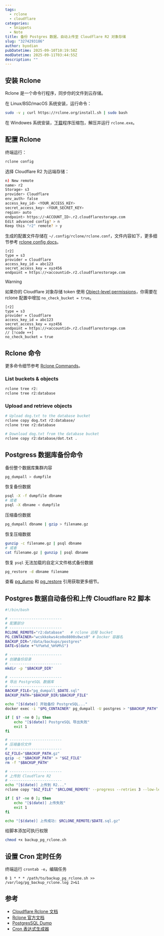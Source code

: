 ```yaml
---
tags:
  - rclone
  - cloudflare
categories:
  - Snippets
  - Note
title: 备份 Postgres 数据，自动上传至 Cloudflare R2 对象存储
slug: "3274293186"
author: byodian
pubDatetime: 2025-09-10T10:19:58Z
modDatetime: 2025-09-11T03:44:55Z
description: ""
---
```




## 安装 Rclone

Rclone 是一个命令行程序，同步你的文件到云存储。 

在 Linux/BSD/macOS 系统安装，运行命令：
```bash
sudo -v ; curl https://rclone.org/install.sh | sudo bash
```
在 Windowes 系统安装，[下载](https://rclone.org/downloads/)程序压缩包，解压并运行 `rclone.exe`。

## 配置 Rclone

终端运行：
```bash
rclone config
```

选择 Cloudflare R2 为远端存储：
```bash
n) New remote
name> r2
Storage> s3
provider> Cloudflare
env_auth> false
access_key_id> <YOUR_ACCESS_KEY>
secret_access_key> <YOUR_SECRET_KEY>
region> auto
endpoint> https://<ACCOUNT_ID>.r2.cloudflarestorage.com
Edit advanced config? > n
Keep this "r2" remote? > y
```

生成的配置文件存储在 `~/.config/rclone/rclone.conf`，文件内容如下，更多细节参考 [rclone config docs](https://rclone.org/docs/)。

```text file=~/.config/rclone/rclone.conf
[r2]
type = s3
provider = Cloudflare
access_key_id = abc123
secret_access_key = xyz456
endpoint = https://<accountid>.r2.cloudflarestorage.com
```

> [!WARNING]
> 如果你的 Cloudflare 对象存储 token 使用 [Object-level permissions](https://developers.cloudflare.com/r2/api/tokens/#permissions)，你需要在 rclone 配置中增加 `no_check_bucket = true`。

```text file=~/.config/rclone/rclone.conf
[r2]
type = s3
provider = Cloudflare
access_key_id = abc123
secret_access_key = xyz456
endpoint = https://<accountid>.r2.cloudflarestorage.com
// [!code ++]
no_check_bucket = true
```

## Rclone 命令
更多命令细节参考 [Rclone Commands](https://rclone.org/commands/)。

### List buckets & objects
```bash file=backup_pg_rclone.sh
rclone tree r2:
rclone tree r2:database
```
### Upload and retrieve objects
```bash
# Upload dog.txt to the database bucket
rclone copy dog.txt r2:database/
rclone tree r2:database

# Download dog.txt from the database bucket
rclone copy r2:database/dot.txt .
```

## Postgress 数据库备份命令

备份整个数据库集群内容
```bash
pg_dumpall > dumpfile
```

恢复备份数据
```bash
psql -X -f dumpfile dbname
# 或者
psql -X dbname < dumpfile
```

压缩备份数据
```bash
pg_dumpall dbname | gzip > filename.gz
```

恢复压缩数据
```bash
gunzip -c filename.gz | psql dbname
# 或者
cat filename.gz | gunzip | psql dbname 
```

恢复 `psql` 无法加载的自定义文件格式备份数据
```bash
pg_restore -d dbname filename
```

查看 [pg_dump](https://www.postgresql.org/docs/current/app-pgdump.html) 和 [pg_restore](https://www.postgresql.org/docs/current/app-pgrestore.html) 引用获取更多细节。

## Postgres 数据自动备份和上传 Cloudflare R2 脚本
```bash
#!/bin/bash

# ------------------------
# 配置部分
# ------------------------
RCLONE_REMOTE="r2:database"   # rclone 远程 bucket
PG_CONTAINER="wcskkokws4co0o8800s0wcs0" # Docker 容器名
BACKUP_DIR="/data/backups/postgres"
DATE=$(date +"%Y%m%d_%H%M%S")

# ------------------------
# 创建备份目录
# ------------------------
mkdir -p "$BACKUP_DIR"

# ------------------------
# 导出 PostgreSQL 数据库
# ------------------------
BACKUP_FILE="pg_dumpall_$DATE.sql"
BACKUP_PATH="$BACKUP_DIR/$BACKUP_FILE"

echo "[$(date)] 开始备份 PostgreSQL..."
docker exec -i "$PG_CONTAINER" pg_dumpall -U postgres > "$BACKUP_PATH"

if [ $? -ne 0 ]; then
    echo "[$(date)] PostgreSQL 导出失败"
    exit 1
fi

# ------------------------
# 压缩备份文件
# ------------------------
GZ_FILE="$BACKUP_PATH.gz"
gzip -c "$BACKUP_PATH" > "$GZ_FILE"
rm -f "$BACKUP_PATH"

# ------------------------
# 上传到 Cloudflare R2
# ------------------------
echo "[$(date)] 上传到 R2..."
rclone copy "$GZ_FILE" "$RCLONE_REMOTE" --progress --retries 3 --low-level-retries 5

if [ $? -ne 0 ]; then
    echo "[$(date)] 上传失败"
    exit 1
fi

echo "[$(date)] 上传成功: $RCLONE_REMOTE/$DATE.sql.gz"
```

给脚本添加可执行权限

```bash
chmod +x backup_pg_rclone.sh
```

## 设置 Cron 定时任务
终端运行 `crontab -e`，编辑任务
```
0 1 * * * /path/to/backup_pg_rclone.sh >> /var/log/pg_backup_rclone.log 2>&1
```

## 参考
- [Cloudflare Rclone 文档](https://developers.cloudflare.com/r2/examples/rclone/)
- [Rclone 官方文档](https://rclone.org/)
- [PostgresSQL Dump](https://www.postgresql.org/docs/current/backup-dump.html)
- [Cron 表达式生成器](https://crontab.cronhub.io/)